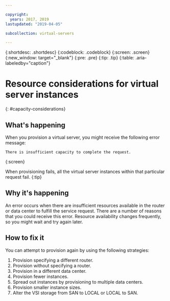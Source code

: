 ```yaml
---

copyright:
  years: 2017, 2019
lastupdated: "2019-04-05"

subcollection: virtual-servers

---
```


{:shortdesc: .shortdesc}
{:codeblock: .codeblock}
{:screen: .screen}
{:new_window: target="_blank"}
{:pre: .pre}
{:tip: .tip}
{:table: .aria-labeledby="caption"}


# Resource considerations for virtual server instances
{: #capacity-considerations}

## What's happening

When you provision a virtual server, you might receive the following error message:

```
There is insufficient capacity to complete the request.
```
{:screen}

When provisioning fails, all the virtual server instances within that particular request fail.
{:tip}

## Why it's happening

An error occurs when there are insufficient resources available in the router or data center to fulfill the service request. There are a number of reasons that you could receive this error. Resource availability changes frequently, so you might wait and try again later.

## How to fix it

You can attempt to provision again by using the following strategies:

1. Provision specifying a different router.  
2. Provision without specifying a router.
3. Provision in a different data center.
4. Provision fewer instances.
5. Spread out instances by provisioning to multiple data centers.
6. Provision smaller instance sizes.
7. Alter the VSI storage from SAN to LOCAL or LOCAL to SAN.
